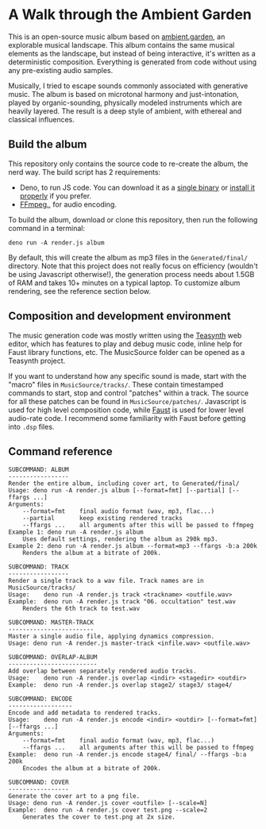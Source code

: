 # A Walk through the Ambient Garden

This is an open-source music album based on [ambient.garden](https://github.com/pac-dev/AmbientGarden), an explorable musical landscape. This album contains the same musical elements as the landscape, but instead of being interactive, it's written as a deterministic composition. Everything is generated from code without using any pre-existing audio samples.

Musically, I tried to escape sounds commonly associated with generative music. The album is based on microtonal harmony and just-intonation, played by organic-sounding, physically modeled instruments which are heavily layered. The result is a deep style of ambient, with ethereal and classical influences.

## Build the album

This repository only contains the source code to re-create the album, the nerd way. The build script has 2 requirements:

- Deno, to run JS code. You can download it as a [single binary](https://github.com/denoland/deno/releases) or [install it properly](https://docs.deno.com/runtime/manual) if you prefer.
- [FFmpeg.](https://ffmpeg.org/download.html), for audio encoding.

To build the album, download or clone this repository, then run the following command in a terminal:

	deno run -A render.js album

By default, this will create the album as mp3 files in the `Generated/final/` directory. Note that this project does not really focus on efficiency (wouldn't be using Javascript otherwise!), the generation process needs about 1.5GB of RAM and takes 10+ minutes on a typical laptop. To customize album rendering, see the reference section below. 

## Composition and development environment

The music generation code was mostly written using the [Teasynth](https://github.com/pac-dev/Teasynth) web editor, which has features to play and debug music code, inline help for Faust library functions, etc. The MusicSource folder can be opened as a Teasynth project.

If you want to understand how any specific sound is made, start with the "macro" files in `MusicSource/tracks/`. These contain timestamped commands to start, stop and control "patches" within a track. The source for all these patches can be found in `MusicSource/patches/`. Javascript is used for high level composition code, while [Faust](https://faust.grame.fr/) is used for lower level audio-rate code. I recommend some familiarity with Faust before getting into `.dsp` files.

## Command reference

```
SUBCOMMAND: ALBUM
-----------------
Render the entire album, including cover art, to Generated/final/
Usage: deno run -A render.js album [--format=fmt] [--partial] [--ffargs ...]
Arguments:
    --format=fmt    final audio format (wav, mp3, flac...)
    --partial       keep existing rendered tracks
    --ffargs ...    all arguments after this will be passed to ffmpeg
Example 1: deno run -A render.js album
    Uses default settings, rendering the album as 290k mp3.
Example 2: deno run -A render.js album --format=mp3 --ffargs -b:a 200k
    Renders the album at a bitrate of 200k.

SUBCOMMAND: TRACK
-----------------
Render a single track to a wav file. Track names are in MusicSource/tracks/
Usage:    deno run -A render.js track <trackname> <outfile.wav>
Example:  deno run -A render.js track "06. occultation" test.wav
    Renders the 6th track to test.wav

SUBCOMMAND: MASTER-TRACK
------------------------
Master a single audio file, applying dynamics compression.
Usage: deno run -A render.js master-track <infile.wav> <outfile.wav>

SUBCOMMAND: OVERLAP-ALBUM
-------------------------
Add overlap between separately rendered audio tracks.
Usage:    deno run -A render.js overlap <indir> <stagedir> <outdir>
Example:  deno run -A render.js overlap stage2/ stage3/ stage4/

SUBCOMMAND: ENCODE
------------------
Encode and add metadata to rendered tracks.
Usage:    deno run -A render.js encode <indir> <outdir> [--format=fmt] [--ffargs ...]
Arguments:
    --format=fmt    final audio format (wav, mp3, flac...)
    --ffargs ...    all arguments after this will be passed to ffmpeg
Example:  deno run -A render.js encode stage4/ final/ --ffargs -b:a 200k
    Encodes the album at a bitrate of 200k.

SUBCOMMAND: COVER
-----------------
Generate the cover art to a png file.
Usage: deno run -A render.js cover <outfile> [--scale=N]
Example:  deno run -A render.js cover test.png --scale=2
    Generates the cover to test.png at 2x size.
```

